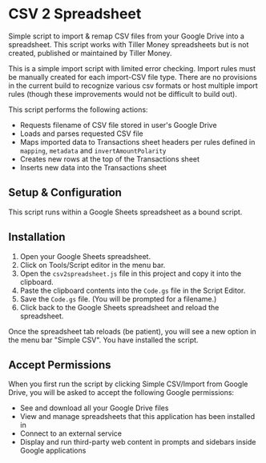 # CSV 2 Spreadsheet
Simple script to import &amp; remap CSV files from your Google Drive into a spreadsheet. 
This script works with Tiller Money spreadsheets but is not created, published or maintained by Tiller Money.

This is a simple import script with limited error checking. Import rules must be manually created for each import-CSV file type. There are no provisions in the current build to recognize various csv formats or host multiple import rules (though these improvements would not be difficult to build out).

This script performs the following actions:
- Requests filename of CSV file stored in user's Google Drive
- Loads and parses requested CSV file
- Maps imported data to Transactions sheet headers per rules defined in `mapping`, `metadata` and `invertAmountPolarity`
- Creates new rows at the top of the Transactions sheet
- Inserts new data into the Transactions sheet

## Setup & Configuration

This script runs within a Google Sheets spreadsheet as a bound script. 

## Installation
1. Open your Google Sheets spreadsheet.
2. Click on Tools/Script editor in the menu bar.
3. Open the `csv2spreadsheet.js` file in this project and copy it into the clipboard.
4. Paste the clipboard contents into the `Code.gs` file in the Script Editor.
5. Save the `Code.gs` file. (You will be prompted for a filename.)
6. Click back to the Google Sheets spreadsheet and reload the spreadsheet. 

Once the spreadsheet tab reloads (be patient), you will see a new option in the menu bar "Simple CSV". You have installed the script.

## Accept Permissions
When you first run the script by clicking Simple CSV/Import from Google Drive, you will be asked to accept the following Google permissions:
- See and download all your Google Drive files
- View and manage spreadsheets that this application has been installed in
- Connect to an external service
- Display and run third-party web content in prompts and sidebars inside Google applications
